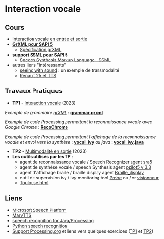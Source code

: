 # Interaction vocale

## Cours
* [Interaction vocale en entrée et sortie](https://github.com/truillet/ups/blob/master/m2ihm/Cours/I_V(IO)_Master_2_9.pdf)
* **[GrXML pour SAPI 5](https://github.com/truillet/ups/blob/master/m2ihm/Cours/GrXML.pdf)**
   * [Spécification grXML](https://www.w3.org/TR/speech-grammar)
* **[support SSML pour SAPI 5](https://github.com/truillet/upssitech/blob/master/SRI/3A/IHM/Memo/ssml.pdf)**
   * [Speech Synthesis Markup Language - SSML](https://www.w3.org/TR/speech-synthesis11) 
* autres liens "intéressants"
   * [seeing with sound](https://www.seeingwithsound.com/webvoice/webvoice.htm) : un exemple de transmodalité 
   * [Renault 25 et TTS](https://www.dailymotion.com/video/x2vt9b)


## Travaux Pratiques
* **TP1** - [Interaction vocale](https://github.com/truillet/ups/blob/master/m2ihm/TP/TP1_interaction_vocale.pdf) (2023)

_Exemple de grammaire [grXML](https://github.com/truillet/ups/blob/master/m2ihm/Cours/GrXML.pdf)_ : **[grammar.grxml](https://github.com/truillet/ups/blob/master/m2ihm/TP/grammar.grxml)**

_Exemple de code Processing permettant la reconnaissance vocale avec Google Chrome_ : **[RecoChrome](https://github.com/truillet/international/blob/master/utt/code/RecoChrome.zip)**

_Exemple de code Processing permettant l'affichage de la reconnaissance vocale et envoi vers la synthèse_ : **[vocal_ivy](https://github.com/truillet/upssitech/blob/master/SRI/3A/IHM/TP/Code/vocal_ivy.zip)** _ou java_ : **[vocal_ivy.java](https://github.com/truillet/ups/blob/master/m2ihm/TP/vocal_ivy.java)**


* **TP2** - [Multimodalité en sortie](https://github.com/truillet/ups/blob/master/m2ihm/TP/TP2_multimodalite_sortie.pdf) (2023)
* **Les outils utilisés par les TP** : 
  * agent de reconnaissance vocale / Speech Recognizer agent [sra5](https://github.com/truillet/upssitech/blob/master/SRI/3A/IHM/TP/Code/sra5.zip)
  * agent de synthèse vocale / speech Synthesis agent [ppilot5 v 3.3](https://github.com/truillet/ivy/blob/master/agents/ppilot5_3.3.zip)
  * agent d'affichage braille / braille display agent [Braille_display](https://github.com/truillet/ups/blob/master/m2ihm/TP/Braille_display.zip)
  * outil de supervision ivy / ivy monitoring tool [Probe](https://github.com/truillet/ivy/blob/master/code/Probe.zip) ou / or [visionneur](https://github.com/truillet/upssitech/blob/master/SRI/3A/IHM/TP/Outils/visionneur_1_2.zip) 
  * [Toulouse.html](https://github.com/truillet/ups/blob/master/m2ihm/TP/Toulouse.html)
 

## Liens
* [Microsoft Speech Platform](https://docs.microsoft.com/en-us/previous-versions/office/developer/speech-technologies/hh361572(v%3doffice.14))
* [MaryTTS](http://mary.dfki.de)
* [speech recognition for Java/Processing](http://florianschulz.info/stt/)
* [Python speech recognition](https://pypi.org/project/SpeechRecognition/)
* [Support Processing.org](https://github.com/truillet/upssitech/blob/master/SRI/1A/Cours/C_processing.org_2.3.pdf) et liens vers quelques exercices ([TP1](https://github.com/truillet/upssitech/blob/master/SRI/1A/TP/TP1_processing.pdf) et [TP2](https://github.com/truillet/upssitech/blob/master/SRI/1A/TP/TP2_processing.pdf))
